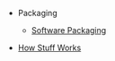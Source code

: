 - Packaging 

  - [Software Packaging](software_packaging.md)

- [How Stuff Works](how_stuff_works.md)
